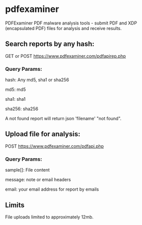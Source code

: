 pdfexaminer
===========

PDFExaminer PDF malware analysis tools - submit PDF and XDP (encapsulated PDF) files for analysis and receive results.

Search reports by any hash:
---------------------
GET or POST https://www.pdfexaminer.com/pdfapirep.php

### Query Params:

hash: Any md5, sha1 or sha256

md5: md5

sha1: sha1

sha256: sha256

A not found report will return json 'filename' "not found".


Upload file for analysis:
-------------------------
POST https://www.pdfexaminer.com/pdfapi.php

### Query Params:

sample[]: File content

message: note or email headers

email: your email address for report by emails

Limits
------

File uploads limited to approximately 12mb.
